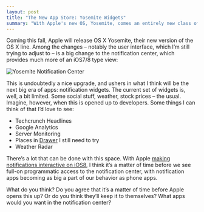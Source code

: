 ```yaml
---
layout: post
title: "The New App Store: Yosemite Widgets"
summary: "With Apple's new OS, Yosemite, comes an entirely new class of apps: widgets. I have a feeling this might be the next big app store for devs to conquer"
---
```


Coming this fall, Apple will release OS X Yosemite, their new version of the OS X line.  Among the changes – notably the user interface, which I’m still trying to adjust to – is a big change to the notification center, which provides much more of an iOS7/8 type view:

![Yosemite Notification Center](https://dl.dropbox.com/s/owj6swqrtjbkl3b/Screenshot%202014-11-05%2010.56.20.png)

This is undoubtedly a nice upgrade, and ushers in what I think will be the next big era of apps: notification widgets. The current set of widgets is, well, a bit limited. Some social stuff, weather, stock prices – the usual. Imagine, however, when this is opened up to developers. Some things I can think of that I’d love to see:

- Techcrunch Headlines
- Google Analytics
- Server Monitoring
- Places in [Drawer](http://www.getdrawer.com) I still need to try
- Weather Radar

There’s a lot that can be done with this space. With Apple [making notifications interactive on iOS8](http://www.imore.com/interactive-notifications-ios-8-explained), I think it’s a matter of time before we see full-on programmatic access to the notification center, with notification apps becoming as big a part of our behavior as phone apps.

What do you think? Do you agree that it’s a matter of time before Apple opens this up? Or do you think they’ll keep it to themselves? What apps would you want in the notification center?
